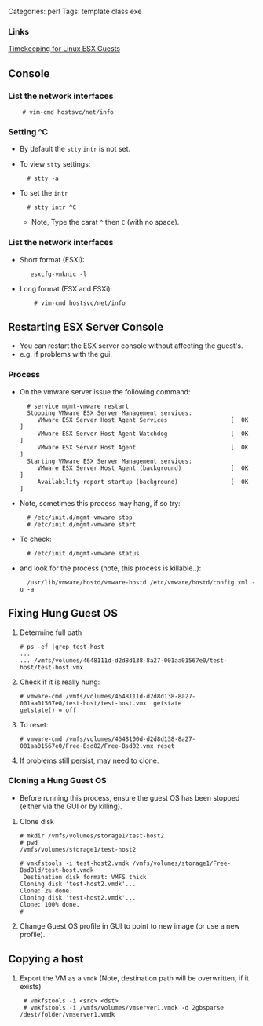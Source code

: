 Categories: perl
Tags: template
      class
      exe

### Links ###

[Timekeeping for Linux ESX Guests](http://kb.vmware.com/selfservice/microsites/search.do?language=en_US&cmd=displayKC&externalId=1006427)


## Console

### List the network interfaces

        # vim-cmd hostsvc/net/info 

### Setting ^C

- By default the `stty` `intr` is not set.
- To view `stty` settings:

        # stty -a

- To set the `intr`

        # stty intr ^C

  - Note, Type the carat `^` then `C` (with no space).


### List the network interfaces

- Short format (ESXi):

         esxcfg-vmknic -l

- Long format (ESX and ESXi):

          # vim-cmd hostsvc/net/info

## Restarting ESX Server Console ##

- You can restart the ESX server console without affecting the guest's.
-  e.g. if problems with the gui.

### Process

- On the vmware server issue the following command:

        # service mgmt-vmware restart
        Stopping VMware ESX Server Management services:
           VMware ESX Server Host Agent Services                  [  OK  ]
           VMware ESX Server Host Agent Watchdog                  [  OK  ]
           VMware ESX Server Host Agent                           [  OK  ]
        Starting VMware ESX Server Management services:            
           VMware ESX Server Host Agent (background)              [  OK  ]
           Availability report startup (background)               [  OK  ]


- Note, sometimes this process may hang, if so try:

        # /etc/init.d/mgmt-vmware stop
        # /etc/init.d/mgmt-vmware start

- To check:

        # /etc/init.d/mgmt-vmware status

- and look for the process (note, this process is killable..):

        /usr/lib/vmware/hostd/vmware-hostd /etc/vmware/hostd/config.xml -u -a

## Fixing Hung Guest OS ##

1.  Determine full path

        # ps -ef |grep test-host
        ...
        ... /vmfs/volumes/4648111d-d2d8d138-8a27-001aa01567e0/test-host/test-host.vmx 

2.  Check if it is really hung:

        # vmware-cmd /vmfs/volumes/4648111d-d2d8d138-8a27-001aa01567e0/test-host/test-host.vmx  getstate
        getstate() = off

3.  To reset:

        # vmware-cmd /vmfs/volumes/4648100d-d2d8d138-8a27-001aa01567e0/Free-Bsd02/Free-Bsd02.vmx reset

4.  If problems still persist, may need to clone.

### Cloning a Hung Guest OS

- Before running this process, ensure the guest OS has been stopped (either via the GUI or by killing).

1.  Clone disk

        # mkdir /vmfs/volumes/storage1/test-host2
        # pwd
        /vmfs/volumes/storage1/test-host2
        
        # vmkfstools -i test-host2.vmdk /vmfs/volumes/storage1/Free-BsdOld/test-host.vmdk
         Destination disk format: VMFS thick
        Cloning disk 'test-host2.vmdk'...
        Clone: 2% done.
        Cloning disk 'test-host2.vmdk'...
        Clone: 100% done.
        #

2.   Change Guest OS profile in GUI to point to new image (or use a new profile).

## Copying a host ##

1. Export the VM as a `vmdk` (Note, destination path will be overwritten, if it exists)

        # vmkfstools -i <src> <dst>
        # vmkfstools -i /vmfs/volumes/vmserver1.vmdk -d 2gbsparse /dest/folder/vmserver1.vmdk
